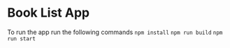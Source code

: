 # Book List App
To run the app run the following commands
``` npm install ```
``` npm run build ```
``` npm run start ```